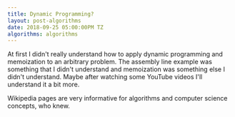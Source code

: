 ```yaml
---
title: Dynamic Programming?
layout: post-algorithms
date: 2018-09-25 05:00:00PM TZ
algorithms: algorithms
---
```


At first I didn't really understand how to apply dynamic programming and memoization
to an arbitrary problem. The assembly line example was something that I didn't understand and memoization was something else
I didn't understand. Maybe after watching some YouTube videos I'll understand it a bit more.

Wikipedia pages are very informative for algorithms and computer science concepts, who knew.
